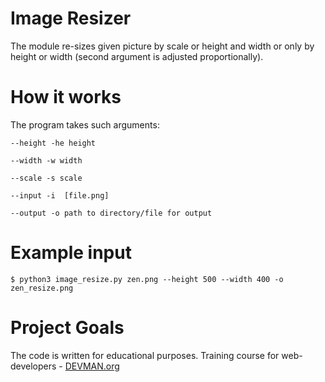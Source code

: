 # Image Resizer

The module re-sizes given picture by scale or height and width or only by height or width (second argument is adjusted 
proportionally). 

# How it works

The program takes such arguments:
```
--height -he height

--width -w width

--scale -s scale

--input -i  [file.png]

--output -o path to directory/file for output 
```

# Example input

```
$ python3 image_resize.py zen.png --height 500 --width 400 -o zen_resize.png
```

# Project Goals

The code is written for educational purposes. Training course for web-developers - [DEVMAN.org](https://devman.org)